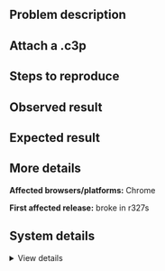 ## Problem description



## Attach a .c3p



## Steps to reproduce



## Observed result



## Expected result



## More details



**Affected browsers/platforms:** Chrome

**First affected release:** broke in r327s

## System details

<details><summary>View details</summary>



</details>

